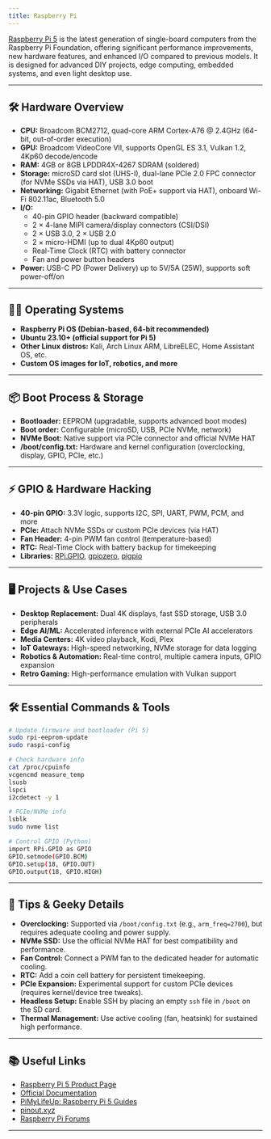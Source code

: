 ```yaml
---
title: Raspberry Pi
---
```


[Raspberry Pi 5](https://www.raspberrypi.com/products/raspberry-pi-5/) is the latest generation of single-board computers from the Raspberry Pi Foundation, offering significant performance improvements, new hardware features, and enhanced I/O compared to previous models. It is designed for advanced DIY projects, edge computing, embedded systems, and even light desktop use.

---

## 🛠️ Hardware Overview

- **CPU:** Broadcom BCM2712, quad-core ARM Cortex-A76 @ 2.4GHz (64-bit, out-of-order execution)
- **GPU:** Broadcom VideoCore VII, supports OpenGL ES 3.1, Vulkan 1.2, 4Kp60 decode/encode
- **RAM:** 4GB or 8GB LPDDR4X-4267 SDRAM (soldered)
- **Storage:** microSD card slot (UHS-I), dual-lane PCIe 2.0 FPC connector (for NVMe SSDs via HAT), USB 3.0 boot
- **Networking:** Gigabit Ethernet (with PoE+ support via HAT), onboard Wi-Fi 802.11ac, Bluetooth 5.0
- **I/O:**
  - 40-pin GPIO header (backward compatible)
  - 2 × 4-lane MIPI camera/display connectors (CSI/DSI)
  - 2 × USB 3.0, 2 × USB 2.0
  - 2 × micro-HDMI (up to dual 4Kp60 output)
  - Real-Time Clock (RTC) with battery connector
  - Fan and power button headers
- **Power:** USB-C PD (Power Delivery) up to 5V/5A (25W), supports soft power-off/on

---

## 🧑‍💻 Operating Systems

- **Raspberry Pi OS (Debian-based, 64-bit recommended)**
- **Ubuntu 23.10+ (official support for Pi 5)**
- **Other Linux distros:** Kali, Arch Linux ARM, LibreELEC, Home Assistant OS, etc.
- **Custom OS images for IoT, robotics, and more**

---

## 📦 Boot Process & Storage

- **Bootloader:** EEPROM (upgradable, supports advanced boot modes)
- **Boot order:** Configurable (microSD, USB, PCIe NVMe, network)
- **NVMe Boot:** Native support via PCIe connector and official NVMe HAT
- **/boot/config.txt:** Hardware and kernel configuration (overclocking, display, GPIO, PCIe, etc.)

---

## ⚡ GPIO & Hardware Hacking

- **40-pin GPIO:** 3.3V logic, supports I2C, SPI, UART, PWM, PCM, and more
- **PCIe:** Attach NVMe SSDs or custom PCIe devices (via HAT)
- **Fan Header:** 4-pin PWM fan control (temperature-based)
- **RTC:** Real-Time Clock with battery backup for timekeeping
- **Libraries:** [RPi.GPIO](https://pypi.org/project/RPi.GPIO/), [gpiozero](https://gpiozero.readthedocs.io/), [pigpio](http://abyz.me.uk/rpi/pigpio/)

---

## 🖥️ Projects & Use Cases

- **Desktop Replacement:** Dual 4K displays, fast SSD storage, USB 3.0 peripherals
- **Edge AI/ML:** Accelerated inference with external PCIe AI accelerators
- **Media Centers:** 4K video playback, Kodi, Plex
- **IoT Gateways:** High-speed networking, NVMe storage for data logging
- **Robotics & Automation:** Real-time control, multiple camera inputs, GPIO expansion
- **Retro Gaming:** High-performance emulation with Vulkan support

---

## 🛠️ Essential Commands & Tools

```sh
# Update firmware and bootloader (Pi 5)
sudo rpi-eeprom-update
sudo raspi-config

# Check hardware info
cat /proc/cpuinfo
vcgencmd measure_temp
lsusb
lspci
i2cdetect -y 1

# PCIe/NVMe info
lsblk
sudo nvme list

# Control GPIO (Python)
import RPi.GPIO as GPIO
GPIO.setmode(GPIO.BCM)
GPIO.setup(18, GPIO.OUT)
GPIO.output(18, GPIO.HIGH)
```

---

## 📝 Tips & Geeky Details

- **Overclocking:** Supported via `/boot/config.txt` (e.g., `arm_freq=2700`), but requires adequate cooling and power supply.
- **NVMe SSD:** Use the official NVMe HAT for best compatibility and performance.
- **Fan Control:** Connect a PWM fan to the dedicated header for automatic cooling.
- **RTC:** Add a coin cell battery for persistent timekeeping.
- **PCIe Expansion:** Experimental support for custom PCIe devices (requires kernel/device tree tweaks).
- **Headless Setup:** Enable SSH by placing an empty `ssh` file in `/boot` on the SD card.
- **Thermal Management:** Use active cooling (fan, heatsink) for sustained high performance.

---

## 📚 Useful Links

- [Raspberry Pi 5 Product Page](https://www.raspberrypi.com/products/raspberry-pi-5/)
- [Official Documentation](https://www.raspberrypi.com/documentation/computers/raspberry-pi.html)
- [PiMyLifeUp: Raspberry Pi 5 Guides](https://pimylifeup.com/tag/raspberry-pi-5/)
- [pinout.xyz](https://pinout.xyz/)
- [Raspberry Pi Forums](https://forums.raspberrypi.com/)

---
